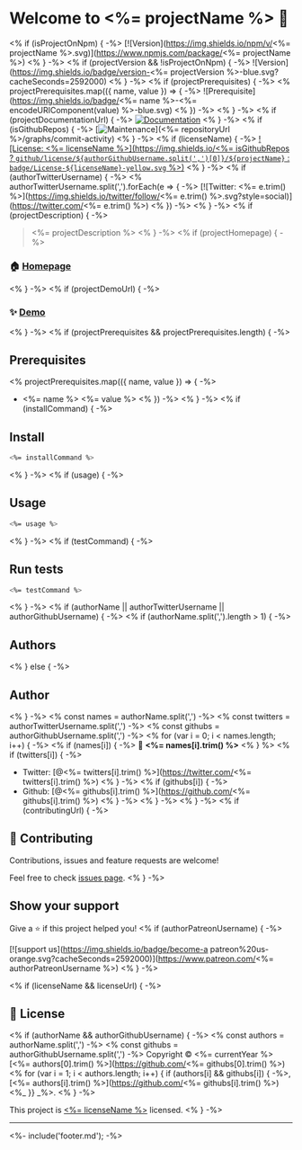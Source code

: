# Welcome to <%= projectName %> 👋
<% if (isProjectOnNpm) { -%>
[![Version](https://img.shields.io/npm/v/<%= projectName %>.svg)](https://www.npmjs.com/package/<%= projectName %>)
<% } -%>
<% if (projectVersion && !isProjectOnNpm) { -%>
![Version](https://img.shields.io/badge/version-<%= projectVersion %>-blue.svg?cacheSeconds=2592000)
<% } -%>
<% if (projectPrerequisites) { -%>
<% projectPrerequisites.map(({ name, value }) => { -%>
![Prerequisite](https://img.shields.io/badge/<%= name %>-<%= encodeURIComponent(value) %>-blue.svg)
<% }) -%>
<% } -%>
<% if (projectDocumentationUrl) { -%>
[![Documentation](https://img.shields.io/badge/documentation-yes-brightgreen.svg)](<%= projectDocumentationUrl %>)
<% } -%>
<% if (isGithubRepos) { -%>
[![Maintenance](https://img.shields.io/badge/Maintained%3F-yes-green.svg)](<%= repositoryUrl %>/graphs/commit-activity)
<% } -%>
<% if (licenseName) { -%>
[![License: <%= licenseName %>](https://img.shields.io/<%= isGithubRepos ? `github/license/${authorGithubUsername.split(',')[0]}/${projectName}` : `badge/License-${licenseName}-yellow.svg` %>)](<%= licenseUrl ? licenseUrl : '#' %>)
<% } -%>
<% if (authorTwitterUsername) { -%>
<% authorTwitterUsername.split(',').forEach(e => { -%>
[![Twitter: <%= e.trim() %>](https://img.shields.io/twitter/follow/<%= e.trim() %>.svg?style=social)](https://twitter.com/<%= e.trim() %>)
<% }) -%>
<% } -%>
<% if (projectDescription) { -%>

> <%= projectDescription %>
<% } -%>
<% if (projectHomepage) { -%>

### 🏠 [Homepage](<%= projectHomepage %>)
<% } -%>
<% if (projectDemoUrl) { -%>

### ✨ [Demo](<%= projectDemoUrl %>)
<% } -%>
<% if (projectPrerequisites && projectPrerequisites.length) { -%>

## Prerequisites

<% projectPrerequisites.map(({ name, value }) => { -%>
- <%= name %> <%= value %>
<% }) -%>
<% } -%>
<% if (installCommand) { -%>

## Install

```sh
<%= installCommand %>
```
<% } -%>
<% if (usage) { -%>

## Usage

```sh
<%= usage %>
```
<% } -%>
<% if (testCommand) { -%>

## Run tests

```sh
<%= testCommand %>
```
<% } -%>
<% if (authorName || authorTwitterUsername || authorGithubUsername) { -%>
<% if (authorName.split(',').length > 1) { -%>

## Authors

<% } else { -%>

## Author

<% } -%>
<% const names = authorName.split(',') -%>
<% const twitters = authorTwitterUsername.split(',') -%>
<% const githubs = authorGithubUsername.split(',') -%>
<% for (var i = 0; i < names.length; i++) { -%>
<% if (names[i]) { -%>
👤 **<%= names[i].trim() %>**
<% } %>
<% if (twitters[i]) { -%>
* Twitter: [@<%= twitters[i].trim() %>](https://twitter.com/<%= twitters[i].trim() %>)
<% } -%>
<% if (githubs[i]) { -%>
* Github: [@<%= githubs[i].trim() %>](https://github.com/<%= githubs[i].trim() %>)
<% } -%>
<% } -%>
<% } -%>
<% if (contributingUrl) { -%>

## 🤝 Contributing

Contributions, issues and feature requests are welcome!

Feel free to check [issues page](<%= contributingUrl %>).
<% } -%>

## Show your support

Give a ⭐️ if this project helped you!
<% if (authorPatreonUsername) { -%>

[![support us](https://img.shields.io/badge/become-a patreon%20us-orange.svg?cacheSeconds=2592000)](https://www.patreon.com/<%= authorPatreonUsername %>)
<% } -%>

<% if (licenseName && licenseUrl) { -%>

## 📝 License

<% if (authorName && authorGithubUsername) { -%>
<% const authors = authorName.split(',') -%>
<% const githubs = authorGithubUsername.split(',') -%>
Copyright © <%= currentYear %> [<%= authors[0].trim() %>](https://github.com/<%= githubs[0].trim() %>)<% for (var i = 1; i < authors.length; i++) { if (authors[i] && githubs[i]) { -%>, [<%= authors[i].trim() %>](https://github.com/<%= githubs[i].trim() %>)<%_ }} _%>.
<% } -%>

This project is [<%= licenseName %>](<%= licenseUrl %>) licensed.
<% } -%>

***
<%- include('footer.md'); -%>
